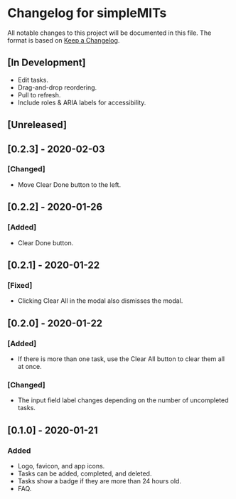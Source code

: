 # Changelog for simpleMITs

All notable changes to this project will be documented in this file. The format is based on [Keep a Changelog](https://keepachangelog.com/en/1.0.0/).

## [In Development]
- Edit tasks.
- Drag-and-drop reordering.
- Pull to refresh.
- Include roles & ARIA labels for accessibility.

## [Unreleased]

## [0.2.3] - 2020-02-03

### [Changed]
- Move Clear Done button to the left.

## [0.2.2] - 2020-01-26

### [Added]
- Clear Done button.

## [0.2.1] - 2020-01-22

### [Fixed]
- Clicking Clear All in the modal also dismisses the modal.

## [0.2.0] - 2020-01-22

### [Added]
- If there is more than one task, use the Clear All button to clear them all at once.

### [Changed]
- The input field label changes depending on the number of uncompleted tasks.

## [0.1.0] - 2020-01-21

### Added
- Logo, favicon, and app icons.
- Tasks can be added, completed, and deleted.
- Tasks show a badge if they are more than 24 hours old.
- FAQ.
